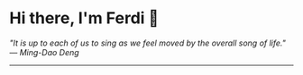 <h1>Hi there, I'm Ferdi 👋</h1>

<p><em>
  "It is up to each of us to sing as we feel moved by the overall song of life." — Ming-Dao Deng
</em></p>

---
